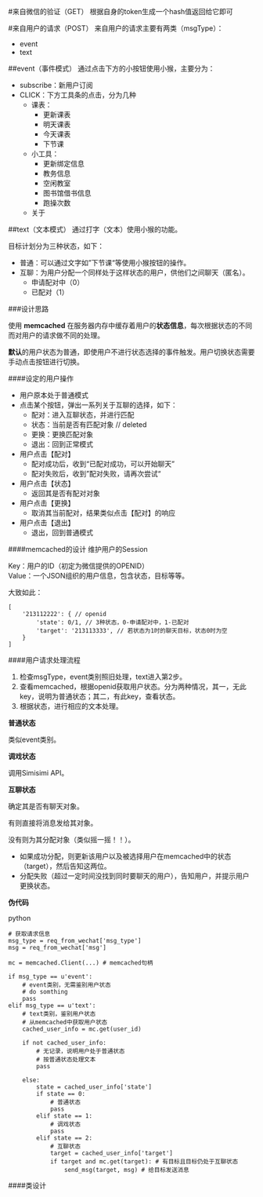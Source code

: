 #来自微信的验证（GET）
根据自身的token生成一个hash值返回给它即可

#来自用户的请求（POST）
来自用户的请求主要有两类（msgType）：

 - event
 - text
 
##event（事件模式）
通过点击下方的小按钮使用小猴，主要分为：

 - subscribe：新用户订阅
 - CLICK：下方工具条的点击，分为几种
     - 课表：
         - 更新课表
         - 明天课表
         - 今天课表
         - 下节课
     - 小工具：
         - 更新绑定信息
         - 教务信息
         - 空闲教室
         - 图书馆借书信息
         - 跑操次数
     - 关于





##text（文本模式）
通过打字（文本）使用小猴的功能。

目标计划分为三种状态，如下：

 - 普通：可以通过文字如”下节课“等使用小猴按钮的操作。
 - 互聊：为用户分配一个同样处于这样状态的用户，供他们之间聊天（匿名）。
     - 申请配对中（0）
     - 已配对（1）
 
###设计思路

使用 **memcached** 在服务器内存中缓存着用户的**状态信息**，每次根据状态的不同而对用户的请求做不同的处理。

**默认**的用户状态为普通，即使用户不进行状态选择的事件触发。用户切换状态需要手动点击按钮进行切换。

####设定的用户操作
 - 用户原本处于普通模式
 - 点击某个按钮，弹出一系列关于互聊的选择，如下：
     - 配对：进入互聊状态，并进行匹配
     - 状态：当前是否有匹配对象 // deleted
     - 更换：更换匹配对象
     - 退出：回到正常模式
 - 用户点击【配对】
     - 配对成功后，收到“已配对成功，可以开始聊天”
     - 配对失败后，收到”配对失败，请再次尝试“
 - 用户点击【状态】
     - 返回其是否有配对对象
 - 用户点击【更换】
     - 取消其当前配对，结果类似点击【配对】的响应
 - 用户点击【退出】
     - 退出，回到普通模式
                    
####memcached的设计
维护用户的Session

Key：用户的ID（初定为微信提供的OPENID）  
Value：一个JSON组织的用户信息，包含状态，目标等等。

大致如此：
```
[
    '213112222': { // openid
        'state': 0/1, // 3种状态，0-申请配对中，1-已配对
        'target': '213113333', // 若状态为1时的聊天目标，状态0时为空
    }
]
```

####用户请求处理流程
 1. 检查msgType，event类别照旧处理，text进入第2步。
 2. 查看memcached，根据openid获取用户状态。分为两种情况，其一，无此key，说明为普通状态；其二，有此key，查看状态。
 3. 根据状态，进行相应的文本处理。
 
__普通状态__

类似event类别。

__调戏状态__

调用Simisimi API。

__互聊状态__

确定其是否有聊天对象。

有则直接将消息发给其对象。

没有则为其分配对象（类似摇一摇！！）。

 - 如果成功分配，则更新该用户以及被选择用户在memcached中的状态（target），然后告知这两位。
 - 分配失败（超过一定时间没找到同时要聊天的用户），告知用户，并提示用户更换状态。



__伪代码__

python
```
# 获取请求信息
msg_type = req_from_wechat['msg_type']
msg = req_from_wechat['msg']

mc = memcached.Client(...) # memcached句柄

if msg_type == u'event':
    # event类别，无需鉴别用户状态
    # do somthing
    pass
elif msg_type == u'text':
    # text类别，鉴别用户状态
    # 从memcached中获取用户状态
    cached_user_info = mc.get(user_id)
    
    if not cached_user_info:
        # 无记录，说明用户处于普通状态
        # 按普通状态处理文本
        pass
        
    else:
        state = cached_user_info['state']
        if state == 0:
            # 普通状态
            pass
        elif state == 1:
            # 调戏状态
            pass
        elif state == 2:
            # 互聊状态
            target = cached_user_info['target']
            if target and mc.get(target): # 有目标且目标仍处于互聊状态
                send_msg(target, msg) # 给目标发送消息
```


####类设计
